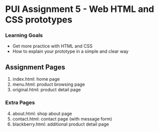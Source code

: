 # PUI Assignment 5 - Web HTML and CSS prototypes

### Learning Goals
* Get more practice with HTML and CSS
* How to explain your prototype in a simple and clear way

## Assignment Pages
1. index.html: home page
2. menu.html: product browsing page
3. original.html: product detail page

### Extra Pages
4. about.html: shop about page
5. contact.html: contact page (with message form)
6. blackberry.html: additional product detail page
